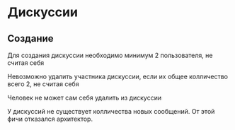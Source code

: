 # Дискуссии

## Создание
Для создания дискуссии необходимо минимум 2 пользователя, не считая себя

Невозможно удалить участника дискуссии, если их общее колличество всего 2, не считая себя

Человек не может сам себя удалить из дискуссии

У дискуссий не существует колличества новых сообщений. От этой фичи отказался архитектор.